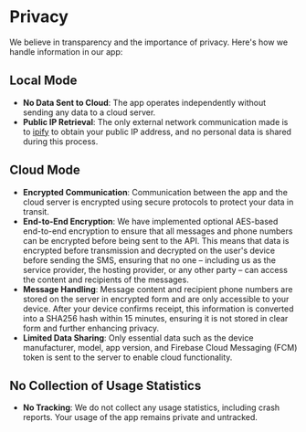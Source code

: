 # Privacy

We believe in transparency and the importance of privacy. Here's how we handle information in our app:

## Local Mode

- **No Data Sent to Cloud**: The app operates independently without sending any data to a cloud server.
- **Public IP Retrieval**: The only external network communication made is to [ipify](https://www.ipify.org) to obtain your public IP address, and no personal data is shared during this process.

## Cloud Mode

- **Encrypted Communication**: Communication between the app and the cloud server is encrypted using secure protocols to protect your data in transit.
- **End-to-End Encryption**: We have implemented optional AES-based end-to-end encryption to ensure that all messages and phone numbers can be encrypted before being sent to the API. This means that data is encrypted before transmission and decrypted on the user's device before sending the SMS, ensuring that no one – including us as the service provider, the hosting provider, or any other party – can access the content and recipients of the messages.
- **Message Handling**: Message content and recipient phone numbers are stored on the server in encrypted form and are only accessible to your device. After your device confirms receipt, this information is converted into a SHA256 hash within 15 minutes, ensuring it is not stored in clear form and further enhancing privacy.
- **Limited Data Sharing**: Only essential data such as the device manufacturer, model, app version, and Firebase Cloud Messaging (FCM) token is sent to the server to enable cloud functionality.
  
## No Collection of Usage Statistics

- **No Tracking**: We do not collect any usage statistics, including crash reports. Your usage of the app remains private and untracked.